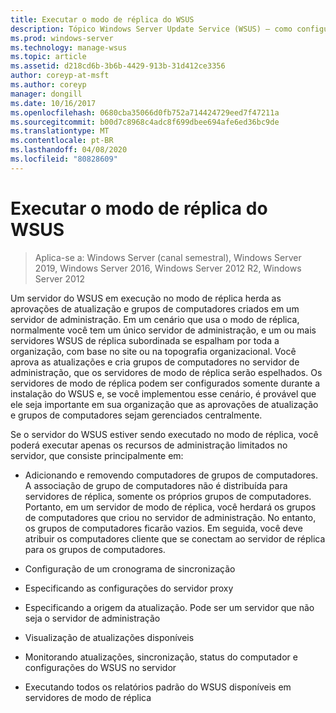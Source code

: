 ```yaml
---
title: Executar o modo de réplica do WSUS
description: Tópico Windows Server Update Service (WSUS) – como configurar o modo de réplica
ms.prod: windows-server
ms.technology: manage-wsus
ms.topic: article
ms.assetid: d218cd6b-3b6b-4429-913b-31d412ce3356
author: coreyp-at-msft
ms.author: coreyp
manager: dongill
ms.date: 10/16/2017
ms.openlocfilehash: 0680cba35066d0fb752a714424729eed7f47211a
ms.sourcegitcommit: b00d7c8968c4adc8f699dbee694afe6ed36bc9de
ms.translationtype: MT
ms.contentlocale: pt-BR
ms.lasthandoff: 04/08/2020
ms.locfileid: "80828609"
---
```

# <a name="running-wsus-replica-mode"></a>Executar o modo de réplica do WSUS

>Aplica-se a: Windows Server (canal semestral), Windows Server 2019, Windows Server 2016, Windows Server 2012 R2, Windows Server 2012

Um servidor do WSUS em execução no modo de réplica herda as aprovações de atualização e grupos de computadores criados em um servidor de administração. Em um cenário que usa o modo de réplica, normalmente você tem um único servidor de administração, e um ou mais servidores WSUS de réplica subordinada se espalham por toda a organização, com base no site ou na topografia organizacional. Você aprova as atualizações e cria grupos de computadores no servidor de administração, que os servidores de modo de réplica serão espelhados. Os servidores de modo de réplica podem ser configurados somente durante a instalação do WSUS e, se você implementou esse cenário, é provável que ele seja importante em sua organização que as aprovações de atualização e grupos de computadores sejam gerenciados centralmente.

Se o servidor do WSUS estiver sendo executado no modo de réplica, você poderá executar apenas os recursos de administração limitados no servidor, que consiste principalmente em:

-   Adicionando e removendo computadores de grupos de computadores. A associação de grupo de computadores não é distribuída para servidores de réplica, somente os próprios grupos de computadores. Portanto, em um servidor de modo de réplica, você herdará os grupos de computadores que criou no servidor de administração. No entanto, os grupos de computadores ficarão vazios. Em seguida, você deve atribuir os computadores cliente que se conectam ao servidor de réplica para os grupos de computadores.

-   Configuração de um cronograma de sincronização

-   Especificando as configurações do servidor proxy

-   Especificando a origem da atualização. Pode ser um servidor que não seja o servidor de administração

-   Visualização de atualizações disponíveis

-   Monitorando atualizações, sincronização, status do computador e configurações do WSUS no servidor

-   Executando todos os relatórios padrão do WSUS disponíveis em servidores de modo de réplica



